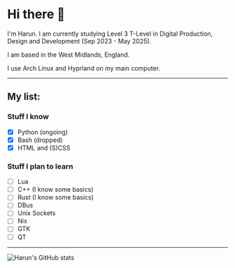 # Hi there 👋

I'm Harun. I am currently studying Level 3 T-Level in Digital Production, Design and Development (Sep 2023 - May 2025). 

I am based in the West Midlands, England.

I use Arch Linux and Hyprland on my main computer.

***

## My list:

### Stuff I know
- [x] Python (ongoing)
- [x] Bash (dropped)
- [x] HTML and (S)CSS

### Stuff I plan to learn
- [ ] Lua
- [ ] C++ (I know some basics)
- [ ] Rust (I know some basics)
- [ ] DBus
- [ ] Unix Sockets
- [ ] Nix
- [ ] GTK
- [ ] QT

***

![Harun's GitHub stats](https://github-readme-stats.vercel.app/api?username=sudoharun&show_icons=true&theme=radical)
